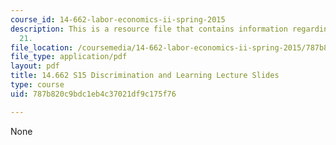 ```yaml
---
course_id: 14-662-labor-economics-ii-spring-2015
description: This is a resource file that contains information regarding lecture slide
  21.
file_location: /coursemedia/14-662-labor-economics-ii-spring-2015/787b820c9bdc1eb4c37021df9c175f76_MIT14_662S15_lec_slides21.pdf
file_type: application/pdf
layout: pdf
title: 14.662 S15 Discrimination and Learning Lecture Slides
type: course
uid: 787b820c9bdc1eb4c37021df9c175f76

---
```

None
